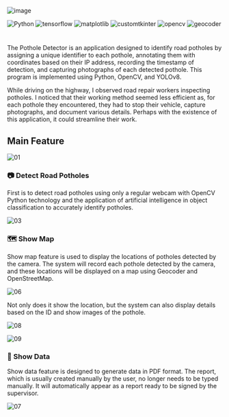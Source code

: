 ![image](https://github.com/user-attachments/assets/04836622-94b3-4d73-ad3c-c83462d5f897)

![Python](https://img.shields.io/badge/powered%20by-Python%203.11-yellow)
![tensorflow](https://img.shields.io/badge/powered%20by-torch%202.0.1-orange)
![matplotlib](https://img.shields.io/badge/powered%20by-matplotlib%203.7.2-violet)
![customtkinter](https://img.shields.io/badge/powered%20by-customtkinter%205.2.0-lightblue)
![opencv](https://img.shields.io/badge/powered%20by-opencv_python%204.8.0.76-lightgreen)
![geocoder](https://img.shields.io/badge/powered%20by-geocoder%201.38.1-lightpink)
#

The Pothole Detector is an application designed to identify road potholes by assigning a unique identifier to each pothole, annotating them with coordinates based on their IP address, recording the timestamp of detection, and capturing photographs of each detected pothole. This program is implemented using Python, OpenCV, and YOLOv8.

While driving on the highway, I observed road repair workers inspecting potholes. I noticed that their working method seemed less efficient as, for each pothole they encountered, they had to stop their vehicle, capture photographs, and document various details. Perhaps with the existence of this application, it could streamline their work.

## Main Feature 
![01](https://github.com/user-attachments/assets/e81bc3d8-d375-446b-9970-dca47c801314)

### 📷 Detect Road Potholes
First is to detect road potholes using only a regular webcam with OpenCV Python technology and the application of artificial intelligence in object classification to accurately identify potholes.

![03](https://github.com/user-attachments/assets/eb56b0a1-3a26-4ce5-94e0-1a807c619f5e)

### 🗺️ Show Map
Show map feature is used to display the locations of potholes detected by the camera. The system will record each pothole detected by the camera, and these locations will be displayed on a map using Geocoder and OpenStreetMap.

![06](https://github.com/user-attachments/assets/3f89c11e-d191-4e5a-aa8f-7418f68b29a3)

Not only does it show the location, but the system can also display details based on the ID and show images of the pothole.

![08](https://github.com/user-attachments/assets/8d31ce3c-0bd5-4137-928a-6028d36d09ff) 

![09](https://github.com/user-attachments/assets/46147b42-4b72-4340-bc37-0abe740b27da)


### 📃 Show Data
Show data feature is designed to generate data in PDF format. The report, which is usually created manually by the user, no longer needs to be typed manually. It will automatically appear as a report ready to be signed by the supervisor.

![07](https://github.com/user-attachments/assets/0085ce49-21e7-40f3-b5a6-856a72bee3ae)



